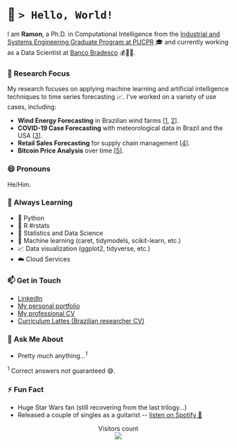 # :wave: `> Hello, World!`

I am **Ramon**, a Ph.D. in Computational Intelligence from the [Industrial and Systems Engineering Graduate Program at PUCPR](https://www.pucpr.br/escola-politecnica/industrial-and-systems/) :mortar_board: and currently working as a Data Scientist at [Banco Bradesco](https://www.linkedin.com/company/bradesco/) :moneybag::man_technologist:.

### :page_with_curl: Research Focus

My research focuses on applying machine learning and artificial intelligence techniques to time series forecasting :chart_with_upwards_trend:. I've worked on a variety of use cases, including:

- **Wind Energy Forecasting** in Brazilian wind farms [[1](https://www.sciencedirect.com/science/article/abs/pii/S0360544220322817), [2](https://www.sciencedirect.com/science/article/abs/pii/S0142061522005051)].
- **COVID-19 Case Forecasting** with meteorological data in Brazil and the USA [[3](https://www.sciencedirect.com/science/article/abs/pii/S0960077920304252)].
- **Retail Sales Forecasting** for supply chain management [[4](https://sbic.org.br/eventos/cbic_2021/cbic2021-25/)].
- **Bitcoin Price Analysis** over time [[5](https://ieeexplore.ieee.org/document/9207152)]. 

### :smile: Pronouns
He/Him.

### :seedling: Always Learning

- :snake: Python
- :large_blue_circle: R #rstats
- :1234: Statistics and Data Science
- :robot: Machine learning (caret, tidymodels, scikit-learn, etc.) 
- :chart_with_upwards_trend: Data visualization (ggplot2, tidyverse, etc.)
- :cloud: Cloud Services

### :mailbox: Get in Touch
- [LinkedIn](https://www.linkedin.com/in/ramongomesdasilva/) 
- [My personal portfolio](https://ramongss.github.io)
- [My professional CV](https://ramongss.github.io/curriculum/)
- [Curriculum Lattes (Brazilian researcher CV)](http://lattes.cnpq.br/5215999364926772)

### :speech_balloon: Ask Me About
- Pretty much anything...<sup>1</sup>

<sup>1</sup> Correct answers not guaranteed :sweat_smile:.

### :zap: Fun Fact
- Huge Star Wars fan (still recovering from the last trilogy...)
- Released a couple of singles as a guitarist -- [listen on Spotify :guitar:](https://open.spotify.com/artist/5H5Ht9iimWk5MVXMQV3Ta9?si=yriOrXVKScSGYsjDfVdEUw)

<p align="center"> 
  Visitors count<br>
  <img src="https://profile-counter.glitch.me/ramongss/count.svg" />
</p>

<!--
**ramongss/ramongss** is a ✨ _special_ ✨ repository because its `README.md` (this file) appears on your GitHub profile.

Here are some ideas to get you started:

- 🔭 I’m currently working on ...
- 🌱 I’m currently learning ...
- 👯 I’m looking to collaborate on ...
- 🤔 I’m looking for help with ...
- 💬 Ask me about ...
- 📫 How to reach me: ...
- 😄 Pronouns: ...
- ⚡ Fun fact: ...

### :speech_balloon: Ask me about
- Pretty much anything...<sup>[1](#myfootnote1)</sup>

<a name="myfootnote1"><sup>1</sup></a> Correct answers not guaranteed :sweat_smile:. 
-->
